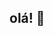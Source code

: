 ## olá! 👋

<!--
**nnclopes/nnclopes** is a ✨ _special_ ✨ repository because its `README.md` (this file) appears on your GitHub profile.
Sou Nívea Lopes, aventureira nesta área e buscando criar uma ligação entre arquitetura e data analytics.

Here are some ideas to get you started:

- 🔭 I’m currently working on ...
- 🌱 I’m currently learning ...
- 👯 I’m looking to collaborate on ...
- 🤔 I’m looking for help with ...
- 💬 Ask me about ...
- 📫 How to reach me: ...
- 😄 Pronouns: ...
- ⚡ Fun fact: ...
-->
